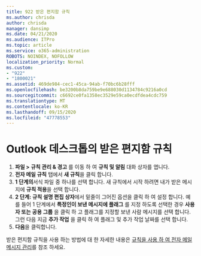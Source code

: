 ```yaml
---
title: 922 받은 편지함 규칙
ms.author: chrisda
author: chrisda
manager: dansimp
ms.date: 04/21/2020
ms.audience: ITPro
ms.topic: article
ms.service: o365-administration
ROBOTS: NOINDEX, NOFOLLOW
localization_priority: Normal
ms.custom:
- "922"
- "1800021"
ms.assetid: 469de984-cec1-45ca-94ab-f70bc6b28fff
ms.openlocfilehash: be3200b8da759be9e688030d1134784c9216a0cd
ms.sourcegitcommit: c6692ce0fa1358ec3529e59ca0ecdfdea4cdc759
ms.translationtype: MT
ms.contentlocale: ko-KR
ms.lasthandoff: 09/15/2020
ms.locfileid: "47778553"
---
```

# <a name="inbox-rules-in-outlook-desktop"></a>Outlook 데스크톱의 받은 편지함 규칙

1. **파일 > 규칙 관리 & 경고** 를 이동 하 여 **규칙 및 알림** 대화 상자를 엽니다.
2. **전자 메일 규칙** 탭에서 **새 규칙**을 클릭 합니다.
3. **1 단계의**서식 파일 중 하나를 선택 합니다. 새 규칙에서 시작 하려면 내가 받은 메시지에 **규칙 적용**을 선택 합니다.
4. **2 단계: 규칙 설명 편집 상자**에서 밑줄이 그어진 옵션을 클릭 하 여 설정 합니다. 예를 들어 1 단계에서 **특정인이 보낸 메시지에 플래그** 를 지정 하도록 선택한 경우 **사용자 또는 공용 그룹** 을 클릭 하 고 플래그를 지정할 보낸 사람 메시지를 선택 합니다. 그런 다음 지금 **추가 작업** 을 클릭 하 여 플래그 및 추가 작업 날짜를 선택 합니다.
5. **다음**을 클릭합니다.

받은 편지함 규칙을 사용 하는 방법에 대 한 자세한 내용은 [규칙을 사용 하 여 전자 메일 메시지 관리](https://support.office.com/article/manage-email-messages-by-using-rules-c24f5dea-9465-4df4-ad17-a50704d66c59)를 참조 하세요.

